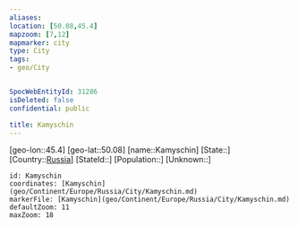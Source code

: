 ```yaml
---
aliases: 
location: [50.08,45.4]
mapzoom: [7,12] 
mapmarker: city 
type: City
tags:
- geo/City


SpocWebEntityId: 31286
isDeleted: false
confidential: public

title: Kamyschin
---
```

[geo-lon::45.4]
[geo-lat::50.08]
[name::Kamyschin]
[State::]
[Country::[Russia](geo/Continent/Europe/Russia.md)]
[StateId::]
[Population::]
[Unknown::]


```leaflet
id: Kamyschin
coordinates: [Kamyschin](geo/Continent/Europe/Russia/City/Kamyschin.md)
markerFile: [Kamyschin](geo/Continent/Europe/Russia/City/Kamyschin.md)
defaultZoom: 11 
maxZoom: 18
```


